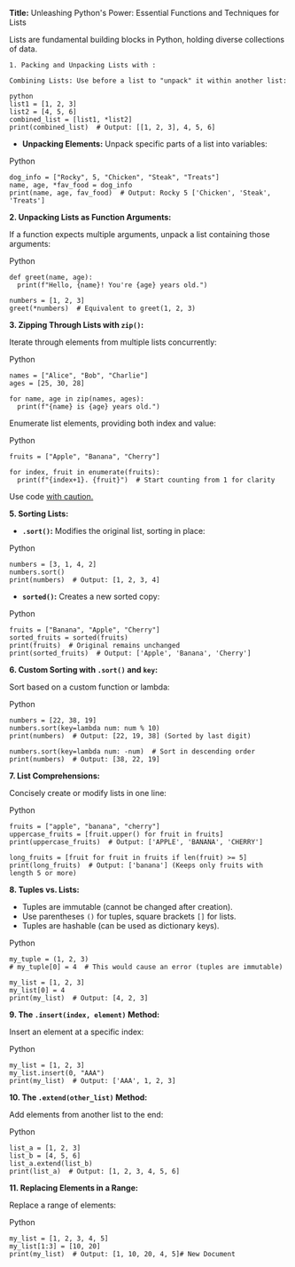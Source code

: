 **Title:** Unleashing Python's Power: Essential Functions and Techniques for Lists

Lists are fundamental building blocks in Python, holding diverse collections of data. 
    
    1. Packing and Unpacking Lists with :
    
    Combining Lists: Use before a list to "unpack" it within another list:
    
    python
    list1 = [1, 2, 3]
    list2 = [4, 5, 6]
    combined_list = [list1, *list2]
    print(combined_list)  # Output: [[1, 2, 3], 4, 5, 6]


*   **Unpacking Elements:** Unpack specific parts of a list into variables:

Python

    dog_info = ["Rocky", 5, "Chicken", "Steak", "Treats"]
    name, age, *fav_food = dog_info
    print(name, age, fav_food)  # Output: Rocky 5 ['Chicken', 'Steak', 'Treats']
    

**2\. Unpacking Lists as Function Arguments:**

If a function expects multiple arguments, unpack a list containing those arguments:

Python

    def greet(name, age):
      print(f"Hello, {name}! You're {age} years old.")
    
    numbers = [1, 2, 3]
    greet(*numbers)  # Equivalent to greet(1, 2, 3)
    

**3\. Zipping Through Lists with `zip()`:**

Iterate through elements from multiple lists concurrently:

Python

    names = ["Alice", "Bob", "Charlie"]
    ages = [25, 30, 28]
    
    for name, age in zip(names, ages):
      print(f"{name} is {age} years old.")
    

Enumerate list elements, providing both index and value:

Python

    fruits = ["Apple", "Banana", "Cherry"]
    
    for index, fruit in enumerate(fruits):
      print(f"{index+1}. {fruit}")  # Start counting from 1 for clarity
    

Use code [with caution.](/faq#coding)

**5\. Sorting Lists:**

*   **`.sort()`:** Modifies the original list, sorting in place:

Python

    numbers = [3, 1, 4, 2]
    numbers.sort()
    print(numbers)  # Output: [1, 2, 3, 4]
    

*   **`sorted()`:** Creates a new sorted copy:

Python

    fruits = ["Banana", "Apple", "Cherry"]
    sorted_fruits = sorted(fruits)
    print(fruits)  # Original remains unchanged
    print(sorted_fruits)  # Output: ['Apple', 'Banana', 'Cherry']
    

**6\. Custom Sorting with `.sort()` and `key`:**

Sort based on a custom function or lambda:

Python

    numbers = [22, 38, 19]
    numbers.sort(key=lambda num: num % 10)
    print(numbers)  # Output: [22, 19, 38] (Sorted by last digit)
    
    numbers.sort(key=lambda num: -num)  # Sort in descending order
    print(numbers)  # Output: [38, 22, 19]
    

**7\. List Comprehensions:**

Concisely create or modify lists in one line:

Python

    fruits = ["apple", "banana", "cherry"]
    uppercase_fruits = [fruit.upper() for fruit in fruits]
    print(uppercase_fruits)  # Output: ['APPLE', 'BANANA', 'CHERRY']
    
    long_fruits = [fruit for fruit in fruits if len(fruit) >= 5]
    print(long_fruits)  # Output: ['banana'] (Keeps only fruits with length 5 or more)
    

**8\. Tuples vs. Lists:**

*   Tuples are immutable (cannot be changed after creation).
*   Use parentheses `()` for tuples, square brackets `[]` for lists.
*   Tuples are hashable (can be used as dictionary keys).

Python

    my_tuple = (1, 2, 3)
    # my_tuple[0] = 4  # This would cause an error (tuples are immutable)
    
    my_list = [1, 2, 3]
    my_list[0] = 4
    print(my_list)  # Output: [4, 2, 3]
    

**9\. The `.insert(index, element)` Method:**

Insert an element at a specific index:

Python

    my_list = [1, 2, 3]
    my_list.insert(0, "AAA")
    print(my_list)  # Output: ['AAA', 1, 2, 3]
    

**10\. The `.extend(other_list)` Method:**

Add elements from another list to the end:

Python

    list_a = [1, 2, 3]
    list_b = [4, 5, 6]
    list_a.extend(list_b)
    print(list_a)  # Output: [1, 2, 3, 4, 5, 6]
    

**11\. Replacing Elements in a Range:**

Replace a range of elements:

Python

    my_list = [1, 2, 3, 4, 5]
    my_list[1:3] = [10, 20]
    print(my_list)  # Output: [1, 10, 20, 4, 5]# New Document